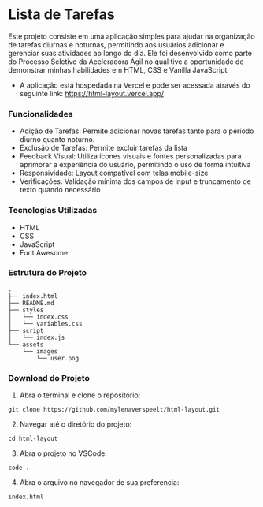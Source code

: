 # Lista de Tarefas

Este projeto consiste em uma aplicação simples para ajudar na organização de tarefas diurnas e noturnas, permitindo aos usuários adicionar e gerenciar suas atividades ao longo do dia. Ele foi desenvolvido como parte do Processo Seletivo da Aceleradora Ágil no qual tive a oportunidade de demonstrar minhas habilidades em HTML, CSS e Vanilla JavaScript.

- A aplicação está hospedada na Vercel e pode ser acessada através do seguinte link: https://html-layout.vercel.app/ 

### Funcionalidades
- Adição de Tarefas: Permite adicionar novas tarefas tanto para o período diurno quanto noturno.
- Exclusão de Tarefas: Permite excluir tarefas da lista
- Feedback Visual: Utiliza ícones visuais e fontes personalizadas para aprimorar a experiência do usuário, permitindo o uso de forma intuitiva
- Responsividade: Layout compatível com telas mobile-size
- Verificações: Validação mínima dos campos de input e truncamento de texto quando necessário


### Tecnologias Utilizadas
- HTML
- CSS 
- JavaScript
- Font Awesome

### Estrutura do Projeto
```
.
├── index.html
├── README.md
├── styles
│   └── index.css
│   └── variables.css
├── script
│   └── index.js
└── assets
    └── images
        └── user.png
```

### Download do Projeto

1. Abra o terminal e clone o repositório:

```
git clone https://github.com/mylenaverspeelt/html-layout.git
```

2. Navegar até o diretório do projeto:

```
cd html-layout
```

3. Abra o projeto no VSCode:

```
code . 
```
4. Abra o arquivo no navegador de sua preferencia:

```
index.html
```

